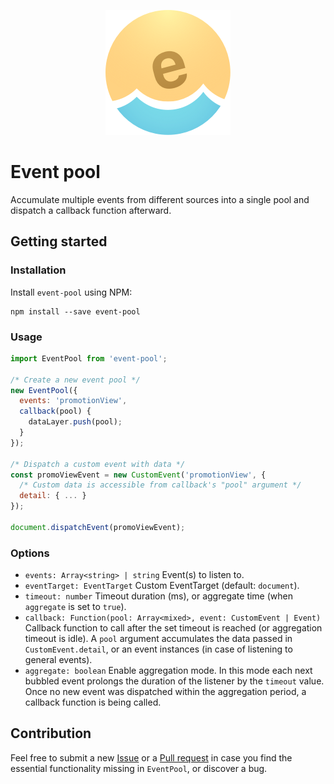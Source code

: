 <p align="center">
  <a href="https://github.com/kettanaito/event-pool">
    <img src="./icon.png" />
  </a>
</p>

# Event pool
Accumulate multiple events from different sources into a single pool and dispatch a callback function afterward.

## Getting started
### Installation
Install `event-pool` using NPM:
```
npm install --save event-pool
```

### Usage
```js
import EventPool from 'event-pool';

/* Create a new event pool */
new EventPool({
  events: 'promotionView',
  callback(pool) {
    dataLayer.push(pool);
  }
});

/* Dispatch a custom event with data */
const promoViewEvent = new CustomEvent('promotionView', {
  /* Custom data is accessible from callback's "pool" argument */
  detail: { ... }
});

document.dispatchEvent(promoViewEvent);
```

### Options
* `events: Array<string> | string` Event(s) to listen to.
* `eventTarget: EventTarget` Custom EventTarget (default: `document`).
* `timeout: number` Timeout duration (ms), or aggregate time (when `aggregate` is set to `true`).
* `callback: Function(pool: Array<mixed>, event: CustomEvent | Event)` Callback function to call after the set timeout is reached (or aggregation timeout is idle). A `pool` argument accumulates the data passed in `CustomEvent.detail`, or an event instances (in case of listening to general events).
* `aggregate: boolean` Enable aggregation mode. In this mode each next bubbled event prolongs the duration of the listener by the `timeout` value. Once no new event was dispatched within the aggregation period, a callback function is being called.

## Contribution
Feel free to submit a new [Issue](https://github.com/kettanaito/event-pool/issues) or a [Pull request](https://github.com/kettanaito/event-pool/pulls) in case you find the essential functionality missing in `EventPool`, or discover a bug.
